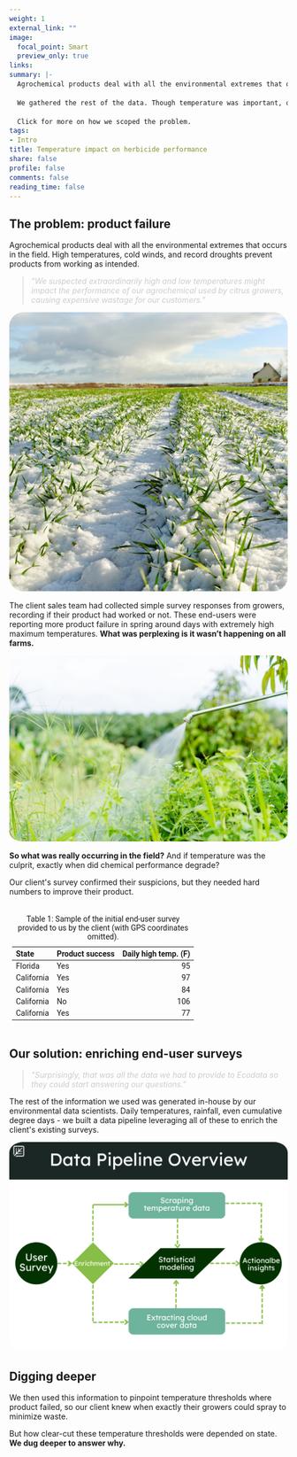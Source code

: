 ```yaml
---
weight: 1
external_link: ""
image:
  focal_point: Smart
  preview_only: true
links:
summary: |-
  Agrochemical products deal with all the environmental extremes that occur in the field. Our client suspected high air temperatures were preventing an herbicide from working. A simple survey of growers confirmed their suspicions, but they needed hard numbers to improve their product.
  
  We gathered the rest of the data. Though temperature was important, our data scientists uncovered more questions about product performance on farms in different US states.
  
  Click for more on how we scoped the problem.
tags:
- Intro
title: Temperature impact on herbicide performance
share: false
profile: false
comments: false
reading_time: false
---
```

<script src="{{< blogdown/postref >}}index_files/kePrint/kePrint.js"></script>
<link href="{{< blogdown/postref >}}index_files/lightable/lightable.css" rel="stylesheet" />



<style>
p.caption {
  font-size: 0.9em;
  padding: 0px 0px 40px 0px;
}
qt {
  color:#cccccc;
}
</style>

## The problem: product failure

Agrochemical products deal with all the environmental extremes that occurs in the field. High temperatures, cold winds, and record droughts prevent products from working as intended. 

> <qt>*"We suspected extraordinarily high and low temperatures might impact the performance of our agrochemical used by citrus growers, causing expensive wastage for our customers."*</qt>

<img src="img2.jpg" style="border-radius: 5%;" />

The client sales team had collected simple survey responses from growers, recording if their product had worked or not. These end-users were reporting more product failure in spring around days with extremely high maximum temperatures. **What was perplexing is it wasn’t happening on all farms.**

<img src="img3.jpg" style="border-radius: 5%;" />

**So what was really occurring in the field?** And if temperature was the culprit, exactly when did chemical performance degrade?

Our client's survey confirmed their suspicions, but they needed hard numbers to improve their product.

<div style="border: 0; overflow-x: auto; padding: 5px;"><table class=" lightable-minimal" style="font-family: Roboto; margin-left: auto; margin-right: auto;">
<caption>Table 1: Sample of the initial end-user survey provided to us by the client (with GPS coordinates omitted).</caption>
 <thead>
  <tr>
   <th style="text-align:left;"> State </th>
   <th style="text-align:left;"> Product success </th>
   <th style="text-align:right;"> Daily high temp. (F) </th>
  </tr>
 </thead>
<tbody>
  <tr>
   <td style="text-align:left;"> Florida </td>
   <td style="text-align:left;"> Yes </td>
   <td style="text-align:right;"> 95 </td>
  </tr>
  <tr>
   <td style="text-align:left;"> California </td>
   <td style="text-align:left;"> Yes </td>
   <td style="text-align:right;"> 97 </td>
  </tr>
  <tr>
   <td style="text-align:left;"> California </td>
   <td style="text-align:left;"> Yes </td>
   <td style="text-align:right;"> 84 </td>
  </tr>
  <tr>
   <td style="text-align:left;"> California </td>
   <td style="text-align:left;"> No </td>
   <td style="text-align:right;"> 106 </td>
  </tr>
  <tr>
   <td style="text-align:left;"> California </td>
   <td style="text-align:left;"> Yes </td>
   <td style="text-align:right;"> 77 </td>
  </tr>
</tbody>
</table></div>

## Our solution: enriching end-user surveys

> <qt>*"Surprisingly, that was all the data we had to provide to Ecodata so they could start answering our questions."*</qt>

The rest of the information we used was generated in-house by our environmental data scientists. Daily temperatures, rainfall, even cumulative degree days - we built a data pipeline leveraging all of these to enrich the client's existing surveys. 

<img src="flowchart.png" style="border-radius: 5%;" />

## Digging deeper

We then used this information to pinpoint temperature thresholds where product failed, so our client knew when exactly their growers could spray to minimize waste.

But how clear-cut these temperature thresholds were depended on state. **We dug deeper to answer why.**
